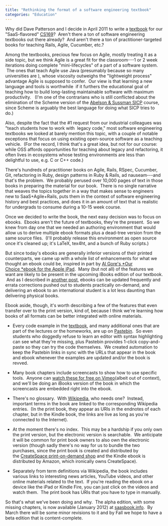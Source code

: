 ```yaml
---
title: "Rethinking the format of a software engineering textbook"
categories: "Education"
---
```


Why did Dave Patterson and I decide in April 2011 to write a [textbook](http://saasbook.info/) for our "SaaS-flavored" [CS169](http://www-inst.eecs.berkeley.edu/~cs169/sp12)?  Aren't there a ton of software engineering textbooks out there already?  And aren't there a ton of practitioner-targeted books for teaching Rails, Agile, Cucumber, etc.?

Among the textbooks, precious few focus on Agile, mostly treating it as a side topic, but we think Agile is a great fit for the classroom---1 or 2 week iterations doing complete "mini-lifecycles" of a part of a software system.  The ones that teach Agile use Java (presumably because so many universities are ), whose viscosity outweighs the "lightweight process" advantage Agile is supposed to confer.  Our view is that learning a new language and tools is worthwhile  if it furthers the educational goal of teaching how to build long-lasting maintainable software with maximum productivity.   (I'm one of the contrarians who is still conflicted about the elimination of the Scheme version of the [Abelson & Sussman SICP](http://mitpress.mit.edu/sicp/) course, since Scheme is arguably the best language for doing what SICP tries to do.)

Also, despite the fact that the #1 request from our industrial colleagues was "teach students how to work with  legacy code," most software engineering textbooks we looked at barely mention this topic, with a couple of notable exceptions that focus on using existing open-source software as a teaching vehicle.  (For the record, I think that's a great idea, but not for our course: while OSS affords opportunities for teaching about legacy and refactoring, it often lives in ecosystems whose testing environments are less than delightful to use, e.g. C or C++ code.)

There's hundreds of practitioner books on Agile, Rails, RSpec, Cucumber, Git, refactoring in Ruby, design patterns in Ruby & Rails, ad nauseam---and that's the problem.  We probably perused over 10,000 pages of text in those books in preparing the material for our book.  There is no single narrative that weaves the topics together in a way that makes sense to engineers new to SaaS+Agile+Rails, puts them in the context of software engineering history and best practices, and does it in an amount of text that is realistic for undergrads to consume during a 10-15 week course.

Once we decided to write the book, the next easy decision was to focus on ebooks.  Ebooks aren't the future of textbooks, they're the present.  So we knew from day one that we needed an authoring environment that would allow us to derive multiple ebook formats plus a dead-tree version from the same source files.  (I'll probably release this environment as open source once it's cleaned up; it's LaTeX, tex4ht, and a bunch of Ruby scripts.)

But since today's ebooks are generally inferior versions of their printed counterparts, we came up with a whole list of enhancements for what we thought an ebook could be, inspired in part by [Al Gore's *Our Choice *ebook for the Apple iPad](http://itunes.apple.com/us/app/id432753658?mt=8).  Many (but not all) of the features we want are likely to be present in the upcoming iBooks edition of our textbook.  And as I described in [another post](http://www.armandofox.com/geek/2012/01/scaling-a-saas-course-to-50k-use-the-web-luke/), ebooks can be updated frequently and errata corrections pushed out to students practically on-demand, and delivering an ebook to an international student is a lot less daunting than delivering physical books.

Ebook aside, though, it's worth describing a few of the features that even transfer over to the print version, kind of, because I think we're learning how books of all formats can be better integrated with online materials.

-   Every code example in the [textbook](http://saasbook.info/), and many additional ones that are part of the lectures or the homeworks, are up on [Pastebin](http://pastebin.com/u/saasbook).  So even students who doggedly refuse to learn an editor with syntax highlighting can see what they're missing, plus Pastebin provides 1-click copy-and-paste so they can try the code themselves.  We created automation to keep the Pastebin links in sync with the URLs that appear in the book and ebook whenever the examples are updated and/or the book is revved.

-   Many book chapters include screencasts to show how to use specific tools.  Anyone can [watch these for free on Vimeo](http://screencast.saasbook.info/)(albeit out of context), and we'll be doing an iBooks version of the book in which the screencasts are embedded right into the ebook.

-   There's no glossary.  With [Wikipedia](http://en.wikipedia.org/), who needs one?  Instead, important terms in the book are linked to the corresponding Wikipedia entries.  (In the print book, they appear as URIs in the endnotes of each chapter, but in the Kindle book, the links are live as long as you're connected to the Internet).

-   At the moment there's no index.  This may be a hardship if you only own the print version, but the electronic version is searchable.  We anticipate it will be common for print book owners to also own the electronic version (though sadly there's no way for us to bundle the two purchases, since the print book is created and distributed by the [CreateSpace print-on-demand shop](http://createspace.com/) and the Kindle ebook is distributed by Amazon, which ironically owns CreateSpace).

-   Separately from term definitions via Wikipedia, the book includes various links to interesting news articles, YouTube videos, and other online materials related to the text.  If you're reading the ebook on a device like the iPad or Kindle Fire, you can just click on the videos and watch them.  The print book has URIs that you have to type in manually.

So that's what we've been doing and why.  The alpha edition, with some missing chapters, is now available (January 2012) at [saasbook.info](http://saasbook.info/).  By March there will be some minor revisions to it and by Fall we hope to have a beta edition that is content-complete.
